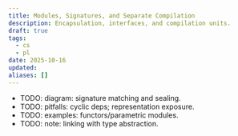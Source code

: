 ```yaml
---
title: Modules, Signatures, and Separate Compilation
description: Encapsulation, interfaces, and compilation units.
draft: true
tags:
  - cs
  - pl
date: 2025-10-16
updated:
aliases: []
---
```

- TODO: diagram: signature matching and sealing.
- TODO: pitfalls: cyclic deps; representation exposure.
- TODO: examples: functors/parametric modules.
- TODO: note: linking with type abstraction.
